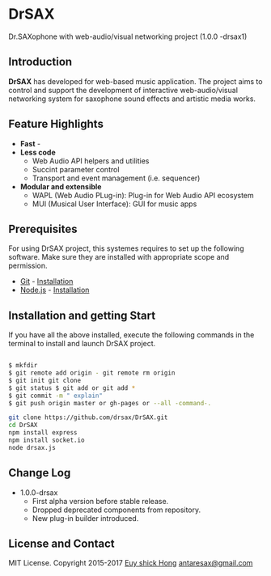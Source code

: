# DrSAX

Dr.SAXophone with web-audio/visual networking project (1.0.0 -drsax1)




## Introduction

__DrSAX__ has developed  for web-based music application. The project aims to control and support the development of interactive web-audio/visual networking system for saxophone sound effects and artistic media works.


## Feature Highlights

- **Fast** - 
- **Less code**
    - Web Audio API helpers and utilities
    - Succint parameter control
    - Transport and event management (i.e. sequencer)
- **Modular and extensible**
    - WAPL (Web Audio PLug-in): Plug-in for Web Audio API ecosystem
    - MUI (Musical User Interface): GUI for music apps



## Prerequisites

For using DrSAX project, this systemes requires to set up the following software. Make sure they are installed with appropriate scope and permission.

- [Git](http://git-scm.com/) - [Installation](http://git-scm.com/downloads)
- [Node.js](http://nodejs.org/) - [Installation](http://nodejs.org/)

## Installation and getting Start

If you have all the above installed, execute the following commands in the terminal to install and launch DrSAX project.

~~~bash

$ mkfdir
$ git remote add origin - git remote rm origin
$ git init git clone
$ git status $ git add or git add *
$ git commit -m " explain"
$ git push origin master or gh-pages or --all -command-.

git clone https://github.com/drsax/DrSAX.git
cd DrSAX
npm install express
npm install socket.io
node drsax.js

~~~





## Change Log



- 1.0.0-drsax
    + First alpha version before stable release.
    + Dropped deprecated components from repository.
    + New plug-in builder introduced.



## License and Contact






MIT License. Copyright 2015-2017 [Euy shick Hong](http://drsax.kr) antaresax@gmail.com
